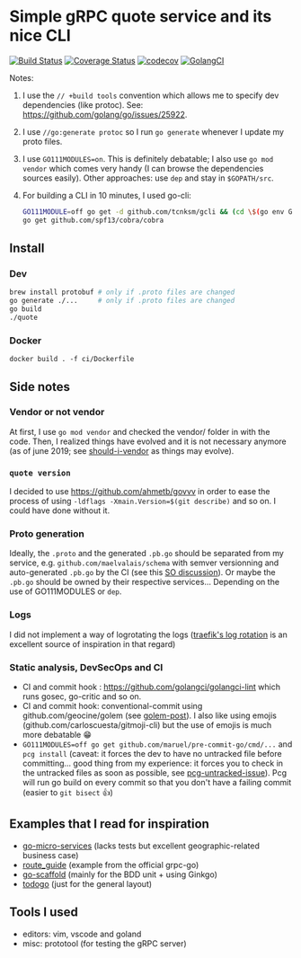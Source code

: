 # Simple gRPC quote service and its nice CLI

[![Build
Status](https://cloud.drone.io/api/badges/maelvalais/quote/status.svg)](https://cloud.drone.io/maelvalais/quote)
[![Coverage
Status](https://coveralls.io/repos/github/maelvalais/quote/badge.svg?branch=master)](https://coveralls.io/github/maelvalais/quote?branch=master)
[![codecov](https://codecov.io/gh/maelvalais/quote/branch/master/graph/badge.svg)](https://codecov.io/gh/maelvalais/quote)
[![GolangCI](https://golangci.com/badges/github.com/maelvalais/quote.svg)](https://golangci.com/r/github.com/maelvalais/quote)

Notes:

1. I use the `// +build tools` convention which allows me to specify dev
   dependencies (like protoc). See:
   <https://github.com/golang/go/issues/25922>.
2. I use `//go:generate protoc` so I run `go generate` whenever I update my
   proto files.
3. I use `GO111MODULES=on`. This is definitely debatable; I also use `go mod vendor` which comes very handy (I can browse the dependencies
   sources easily). Other approaches: use `dep` and stay in `$GOPATH/src`.
4. For building a CLI in 10 minutes, I used go-cli:

   ```sh
   GO111MODULE=off go get -d github.com/tcnksm/gcli && (cd \$(go env GOPATH)/src/github.com/tcnksm/gcli && make install)
   go get github.com/spf13/cobra/cobra
   ```

## Install

### Dev

```sh
brew install protobuf # only if .proto files are changed
go generate ./...     # only if .proto files are changed
go build
./quote
```

### Docker

    docker build . -f ci/Dockerfile

## Side notes

### Vendor or not vendor

At first, I use `go mod vendor` and checked the vendor/ folder in with the
code. Then, I realized things have evolved and it is not necessary anymore
(as of june 2019; see [should-i-vendor] as things may evolve).

[should-i-vendor]: https://www.reddit.com/r/golang/comments/9ai79z/correct_usage_of_go_modules_vendor_still_connects/

### `quote version`

I decided to use <https://github.com/ahmetb/govvv> in order to ease the
process of using `-ldflags -Xmain.Version=$(git describe)` and so on. I
could have done without it.

### Proto generation

Ideally, the `.proto` and the generated `.pb.go` should be separated from
my service, e.g. `github.com/maelvalais/schema` with semver versionning and
auto-generated `.pb.go` by the CI (see this [SO
discussion](proto-monorepo)). Or maybe the `.pb.go` should be owned by
their respective services... Depending on the use of GO111MODULES or `dep`.

[proto-monorepo]: https://stackoverflow.com/questions/55250716/organization-of-protobuf-files-in-a-microservice-architecture

### Logs

I did not implement a way of logrotating the logs ([traefik's log rotation][traefik-logrotate]
is an excellent source of inspiration in that regard)

[traefik-logrotate]: https://docs.traefik.io/configuration/logs/#log-rotation

### Static analysis, DevSecOps and CI

- CI and commit hook : <https://github.com/golangci/golangci-lint> which
  runs gosec, go-critic and so on.
- CI and commit hook: conventional-commit using github.com/geocine/golem
  (see [golem-post]). I also like using emojis
  (github.com/carloscuesta/gitmoji-cli) but the use of emojis is much more
  debatable 😁
- `GO111MODULES=off go get github.com/maruel/pre-commit-go/cmd/...` and
  `pcg install` (caveat: it forces the dev to have no untracked file before
  committing... good thing from my experience: it forces you to check in
  the untracked files as soon as possible, see [pcg-untracked-issue]). Pcg
  will run go build on every commit so that you don't have a failing commit
  (easier to `git bisect` 👍)

[pcg-untracked-issue]: https://github.com/maruel/pre-commit-go/issues/15
[golem-post]: https://dev.to/erinbush/being-intentional-with-commits--59a3

## Examples that I read for inspiration

- [go-micro-services] (lacks tests but excellent geographic-related
  business case)
- [route_guide] (example from the official grpc-go)
- [go-scaffold] (mainly for the BDD unit + using Ginkgo)
- [todogo] (just for the general layout)

[go-micro-services]: https://github.com/harlow/go-micro-services
[route_guide]: https://github.com/grpc/grpc-go/tree/master/examples/route_guide
[go-scaffold]: https://github.com/orbs-network/go-scaffold
[todogo]: https://github.com/kgantsov/todogo

## Tools I used

- editors: vim, vscode and goland
- misc: prototool (for testing the gRPC server)
